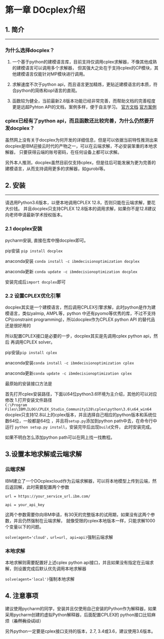 # 第一章 DOcplex介绍
## 1. 简介

---
### 为什么选择docplex？ 

1. 一个基于python的建模语言库，目前支持仅调用cplex求解器，不像其他成熟的建模语言可以调用多个求解器，
但其强大之处在于支持cplex的CP模块，其他建模语言仅能针对MP模块进行调用。

2. 求解速度不次于python api，而且语言更加精炼，更贴近建模语言的本质，符合python的简练和opl语言的直观。

3. 函数较为健全，当前最新2.8版本功能已经非常完善，而帮助文档的完善程度更是远超Pyhton API的文档，案例多样，便于自主学习。
[官方文档](https://github.com/IBMDecisionOptimization/docplex-doc)
[官方案例](https://github.com/IBMDecisionOptimization/docplex-examples)
### cplex已经有了python api，而且函数还比较完善，为什么仍然要开发docplex？

虽然网上没有关于docplex为何开发的详细信息，但是可以依据当前特性推测出来
docplex是IBM迎接云时代的产物之一，可以在云端求解，不必安装笨重的本地求解器，
只要获得云端的账号密码，在任何设备上都可以求解。

另外本人推测，docplex虽然目前仅支持cplex，但是往后可能发展为更为完善的建模语言，从而支持调用更多的求解器，如gurobi等。

## 2. 安装

---
请选用Python3.6版本，以便本地调用CPLEX 12.8，否则只能在云端求解，要花大价钱。
并且docplex只支持CPLEX 12.8版本的调用求解，如果你不是12.8建议向老师申请最新学术授权版本。

### 2.1 docplex安装
pycharm安装, 直接在库中搜docplex即可。

pip安装   `pip install docplex`

anaconda安装 `conda install -c ibmdecisionoptimization docplex`

anaconda更新 `conda update -c ibmdecisionoptimization docplex` 

安装完成后`import docplex`即可
### 2.2 设置CPLEX优化引擎
docplex其实是一个建模语言，然后调用CPLEX引擎求解，此时python是作为建模语言，类似yalmip, AMPL等，python
中还有pyomo等优秀的库，不过不支持CP(constraint programming)，所以docplex作为CPLEX python API 的替代品还是很好用的

所以配置CPLEX接口是必要的一步，docplex其实是先调用cplex python api，然后
再调用CPLEX solver。

pip安装`pip install cplex` 

anaconda安装`conda install -c ibmdecisionoptimization cplex `

anaconda更新`conda update -c ibmdecisionoptimization cplex`

最原始的安装接口方法是 

首先打开cplex安装路径，下面以64位python3.6环境为主介绍，其他的可以对应修改
1.打开安装文件路径  
`C:\Program Files\IBM\ILOG\CPLEX_Studio_Community128\cplex\python\3.6\x64_win64`
docplex只支持12.8以上的cplex版本，并且选择自己相应的python版本和系统位数64位，一般都是64位
，并且将`setup.py`添加到python path中去，在命令行中运行 `python setup.py install`，安装完毕后出现`build`文件，
此时安装完成。

如果不明白怎么添加python path可以在网上找一找教程。

## 3.设置本地求解或云端求解

### 云端求解
IBM建立了一个DOcplexcloud作为云端求解器，可以将本地模型上传到云端，然后返回解，此时需要配置两个参数

`url = https://your_service_url.ibm.com/`

`api = your_api_key`

这两个参数需要你向IBM申请，有30天的完整版本的试用期，如果没有这两个参数，并且仍然强制在云端求解，
就像受限的cplex本地版本一样，只能求解1000个变量以下的问题。

`solve(agent='cloud'，url=url, api=api)`强制云端求解

### 本地求解
本地求解则需要配置好上述cplex python api接口，并且如果没有指定在云端求解，则设置完成后默认优先调用本地求解器

`solve(agent='local')`强制本地求解
## 4. 注意事项

建议使用pycharm的同学，安装并且仅使用自己安装的Python作为解释器，如果采用pycharm创建的虚拟Python解释器，后面配置CPLEX的
python接口比较麻烦（~~虽然我没试过~~）

另外python一定要是cplex接口支持的版本，2.7, 3.4或3.6，建议使用3.6版本。 

